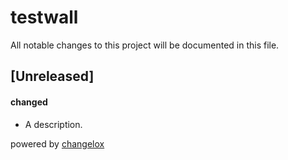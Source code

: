 # testwall

All notable changes to this project will be documented in this file.

## [Unreleased]

#### changed

-   A description.





powered by [changelox](https://changelox.com)

